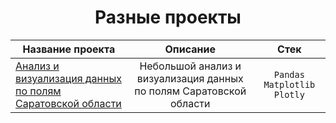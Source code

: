<h1 align="center">
  Разные проекты
</h1>







|Название проекта|Описание|Стек|
|-----|:-----:|:-----:|
|[Анализ и визуализация данных по полям Саратовской области](https://github.com/Fedor-Kirillow/Other_projects/tree/main/Sar_obl_visualization)|Небольшой анализ и визуализация данных по полям Саратовской области| `Pandas` `Matplotlib` `Plotly`|
